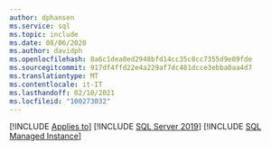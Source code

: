 ```yaml
---
author: dphansen
ms.service: sql
ms.topic: include
ms.date: 08/06/2020
ms.author: davidph
ms.openlocfilehash: 8a6c1dea0ed2948bfd14cc35c8cc7355d9e09fde
ms.sourcegitcommit: 917df4ffd22e4a229af7dc481dcce3ebba0aa4d7
ms.translationtype: MT
ms.contentlocale: it-IT
ms.lasthandoff: 02/10/2021
ms.locfileid: "100273032"
---
```

[!INCLUDE [Applies to](../../includes/applies-md.md)] [!INCLUDE [SQL Server 2019](_ss2019.md)] [!INCLUDE [SQL Managed Instance](../../includes/applies-to-version/_asdbmi.md)]
